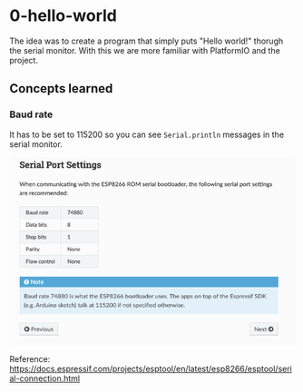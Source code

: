 # 0-hello-world

The idea was to create a program that simply puts "Hello world!" thorugh the serial monitor. With this we are more familiar with PlatformIO and the project.

## Concepts learned

### Baud rate

It has to be set to 115200 so you can see `Serial.println` messages in the serial monitor.

![](images/baud-rate.png)

Reference: https://docs.espressif.com/projects/esptool/en/latest/esp8266/esptool/serial-connection.html

